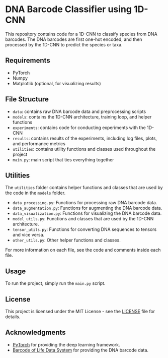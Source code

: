 # DNA Barcode Classifier using 1D-CNN

This repository contains code for a 1D-CNN to classify species from DNA barcodes. The DNA barcodes are first one-hot encoded, and then processed by the 1D-CNN to predict the species or taxa.

## Requirements

- PyTorch
- Numpy
- Matplotlib (optional, for visualizing results)

## File Structure

- `data`: contains raw DNA barcode data and preprocessing scripts
- `models`: contains the 1D-CNN architecture, training loop, and helper functions
- `experiments`: contains code for conducting experiments with the 1D-CNN
- `results`: contains results of the experiments, including log files, plots, and performance metrics
- `utilities`: contains utility functions and classes used throughout the project
- `main.py`: main script that ties everything together

## Utilities

The `utilities` folder contains helper functions and classes that are used by the code in the `models` folder.

- `data_processing.py`: Functions for processing raw DNA barcode data.
- `data_augmentation.py`: Functions for augmenting the DNA barcode data.
- `data_visualization.py`: Functions for visualizing the DNA barcode data.
- `model_utils.py`: Functions and classes that are used by the 1D-CNN architecture.
- `tensor_utils.py`: Functions for converting DNA sequences to tensors and vice versa.
- `other_utils.py`: Other helper functions and classes.

For more information on each file, see the code and comments inside each file.

## Usage

To run the project, simply run the `main.py` script.

## License

This project is licensed under the MIT License - see the [LICENSE](LICENSE.txt) file for details.

## Acknowledgments

- [PyTorch](https://pytorch.org) for providing the deep learning framework.
- [Barcode of Life Data System](https://v4.boldsystems.org/) for providing the DNA barcode data.
